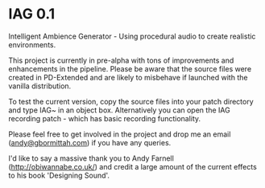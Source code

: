 IAG 0.1
===

Intelligent Ambience Generator - Using procedural audio to create realistic environments.

This project is currently in pre-alpha with tons of improvements and enhancements in the pipeline. Please be aware that the source files were created in PD-Extended and are likely to misbehave if launched with the vanilla distribution.

To test the current version, copy the source files into your patch directory and type IAG~ in an object box. Alternatively you can open the IAG recording patch - which has basic recording functionality.

Please feel free to get involved in the project and drop me an email (andy@gbormittah.com) if you have any queries. 

I'd like to say a massive thank you to Andy Farnell (http://obiwannabe.co.uk/) and credit a large amount of the current effects to his book 'Designing Sound'.  
